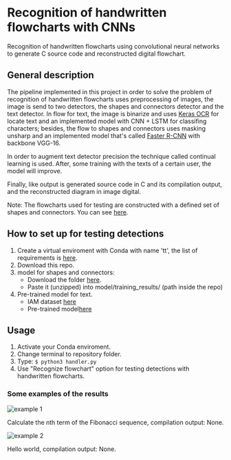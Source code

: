 # Recognition of handwritten flowcharts with CNNs
Recognition of handwritten flowcharts using convolutional neural networks to generate C source code and reconstructed digital flowchart.

## General description
The pipeline implemented in this project in order to solve the problem of recognition of handwritten flowcharts uses preprocessing of images, the image is send to two detectors, the shapes and connectors detector and the text detector. In flow for text, the image is binarize and uses [Keras OCR](https://pypi.org/project/keras-ocr/) for locate text and an implemented model with CNN + LSTM for classifing characters; besides, the flow to shapes and connectors uses masking unsharp and an implemented model that's called [Faster R-CNN](https://arxiv.org/abs/1506.01497) with backbone VGG-16. 

In order to augment text detector precision the technique called continual learning  is used. After, some training with the texts of a certain user, the model will improve.

Finally, like output is generated source code in C and its compilation output, and the reconstructed diagram in image digital.

Note: The flowcharts used for testing are constructed with a defined set of shapes and connectors. You can see [here](https://github.com/dbetm/handwritten-flowchart-with-cnn/tree/master/model/set_shapes.png).

## How to set up for testing detections
1. Create a virtual enviroment with Conda with name 'tt', the list of requirements is [here](https://github.com/dbetm/handwritten-flowchart-with-cnn/blob/master/requirements.txt).
2. Download this repo.
3.  model for shapes and connectors:
    - Download the folder [here](https://drive.google.com/drive/folders/1Pax_lIypAP5qYj-oDi1fFL0COUnjLe0l?usp=sharing).
    - Paste it (unzipped) into model/training_results/ (path inside the repo)
4. Pre-trained model for text.
    - IAM dataset [here](https://drive.google.com/file/d/1gOb-bL52leremC7_OTN-qcpcwWW0ut3d/view?usp=sharing)
    - Pre-trained model[here](https://drive.google.com/file/d/1JikohW11j74PhV-FhtvTY7XorLCFUWhN/view?usp=sharing)

## Usage
1. Activate your Conda enviroment.
2. Change terminal to repository folder.
3. Type: ```$ python3 handler.py ```
4. Use "Recognize flowchart" option for testing detections with handwritten flowcharts.

### Some examples of the results
![example 1](https://github.com/dbetm/handwritten-flowchart-with-cnn/blob/master/Images/some_results/fibo.png "Fibonacci sequence")

Calculate the nth term of the Fibonacci sequence, compilation output: None.

![example 2](https://github.com/dbetm/handwritten-flowchart-with-cnn/blob/master/Images/some_results/hello_world.png "Hello world")

Hello world, compilation output: None.


